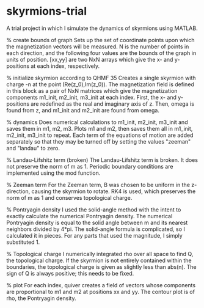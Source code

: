 # skyrmions-trial
A trial project in which I simulate the dynamics of skyrmions using MATLAB.



% create bounds of graph
Sets up the set of coordinate points upon which the magnetization vectors will be measured.
N is the number of points in each direction, and the following four values are the bounds of the graph in units of position.
[xx,yy] are two NxN arrays which give the x- and y-positions at each index, respectively.

% initialize skyrmion according to QHMF 35
Creates a single skyrmion with charge -n at the point (Re(z_0),Im(z_0)).
The magnetization field is defined in this block as a pair of NxN matrices which give the magnetization components m1_init, m2_init, m3_init at each index.
First, the x- and y-positions are redefined as the real and imaginary axis of z. Then, omega is found from z, and m1_init and m2_init are found from omega.

% dynamics
Does numerical calculations to m1_init, m2_init, m3_init and saves them in m1, m2, m3. Plots m1 and m2, then saves them all in m1_init, m2_init, m3_init to repeat.
Each term of the equations of motion are added separately so that they may be turned off by setting the values "zeeman" and "landau" to zero.

% Landau-Lifshitz term (broken)
The Landau-Lifshitz term is broken. It does not preserve the norm of m as 1. Periodic boundary conditions are implemented using the mod function.

% Zeeman term
For the Zeeman term, B was chosen to be uniform in the z-direction, causing the skyrmion to rotate.
RK4 is used, which preserves the norm of m as 1 and conserves topological charge.

% Pontryagin density
I used the solid-angle method with the intent to exactly calculate the numerical Pontryagin density.
The numerical Pontryagin density is equal to the solid angle between m and its nearest neighbors divided by 4*pi.
The solid-angle formula is complicated, so I calculated it in pieces. For any parts that used the magnitude, I simply substituted 1.

% Topological charge
I numerically integrated rho over all space to find Q, the topological charge.
If the skyrmion is not entirely contained within the boundaries, the topological charge is given as slightly less than abs(n).
The sign of Q is always positive; this needs to be fixed.

% plot
For each index, quiver creates a field of vectors whose components are proportional to m1 and m2 at positions xx and yy.
The contour plot is of rho, the Pontryagin density.




